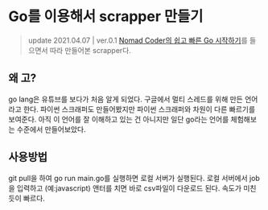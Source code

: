 # Go를 이용해서 scrapper 만들기

> update 2021.04.07 | ver.0.1
> [Nomad Coder의 쉽고 빠른 Go 시작하기](https://nomadcoders.co/go-for-beginners/lobby)를 들으면서 따라 만들어본 scrapper다.

## 왜 고?

go lang은 유튜브를 보다가 처음 알게 되었다. 구글에서 멀티 스레드를 위해 만든 언어라고 한다. 파이썬 스크래퍼도 만들어봤지만 파이썬 스크래퍼와 차원이 다른 빠르기를 보여준다. 아직 이 언어를 잘 이해하고 있는 건 아니지만 일단 go라는 언어를 체험해보는 수준에서 만들어보았다.

## 사용방법

git pull을 하여 go run main.go를 실행하면 로컬 서버가 실행된다.
로컬 서버에서 job을 입력하고 (예:javascript) 앤터를 치면 바로 csv파일이 다운로드 된다. 속도가 미친듯이 빠르다.
